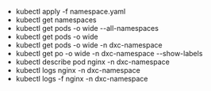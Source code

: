 - kubectl apply -f namespace.yaml
- kubectl get namespaces
- kubectl get pods -o wide --all-namespaces
- kubectl get pods -o wide
- kubectl get pods -o wide -n dxc-namespace
- kubectl get po -o wide -n dxc-namespace --show-labels
- kubectl describe pod nginx -n dxc-namespace
- kubectl logs nginx -n dxc-namespace
- kubectl logs -f nginx -n dxc-namespace
 